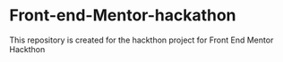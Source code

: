 # Front-end-Mentor-hackathon
This repository is created for the hackthon project for Front End Mentor Hackthon
